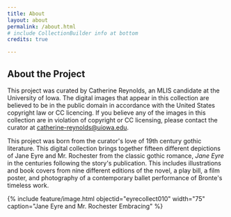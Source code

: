 ```yaml
---
title: About
layout: about
permalink: /about.html
# include CollectionBuilder info at bottom
credits: true 

---
```

## About the Project

This project was curated by Catherine Reynolds, an MLIS candidate at the University of Iowa. The digital images that appear in this collection are believed to be in the public domain in accordance with the United States copyright law or CC licencing. If you believe any of the images in this collection are in violation of copyright or CC licensing, please contact the curator at catherine-reynolds@uiowa.edu.

 This project was born from the curator's love of 19th century gothic literature. This digital collection brings together fifteen different depictions of Jane Eyre and Mr. Rochester from the classic gothic romance, _Jane Eyre_ in the centuries following the story's publication. This includes illustrations and book covers from nine different editions of the novel, a play bill, a film poster, and photography of a contemporary ballet performance of Bronte's timeless work.

 {% include feature/image.html objectid="eyrecollect010" width="75" caption="Jane Eyre and Mr. Rochester Embracing" %}
